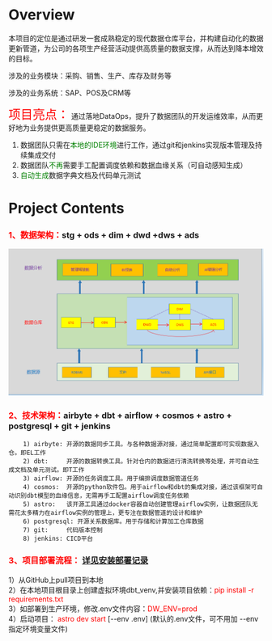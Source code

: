 Overview
========

本项目的定位是通过研发一套成熟稳定的现代数据仓库平台，并构建自动化的数据更新管道，为公司的各项生产经营活动提供高质量的数据支撑，从而达到降本增效的目标。

涉及的业务模块：采购、销售、生产、库存及财务等

涉及的业务系统：SAP、POS及CRM等

<font color=red size=5>项目亮点：</font> 
通过落地DataOps，提升了数据团队的开发运维效率，从而更好地为业务提供更高质量更稳定的数据服务。
1) 数据团队只需在<font color=green>本地的IDE环境</font>进行工作，通过git和jenkins实现版本管理及持续集成交付
2) 数据团队<font color=green>不再</font>需要手工配置调度依赖和数据血缘关系（可自动感知生成）
3) <font color=green>自动生成</font>数据字典文档及代码单元测试

Project Contents
================

### <font color=red>1、数据架构：</font>stg + ods + dim + dwd +dws + ads

![img.png](res/img1.png)

### <font color=red>2、技术架构：</font>airbyte + dbt + airflow + cosmos + astro + postgresql + git + jenkins 

        1) airbyte: 开源的数据同步工具。与各种数据源对接，通过简单配置即可实现数据入仓。即EL工作
        2) dbt:     开源的数据转换工具。针对仓内的数据进行清洗转换等处理，并可自动生成文档及单元测试。即T工作
        3) airflow: 开源的任务调度工具。用于编排调度数据管道任务
        4) cosmos:  开源的python软件包。用于airflow和dbt的集成对接，通过该框架可自动识别dbt模型的血缘信息，无需再手工配置airflow调度任务依赖
        5) astro:   该开源工具通过docker容器自动创建管理airflow实例，让数据团队无需花太多精力在airflow实例的管理上，更专注在数据管道的设计和维护
        6) postgresql: 开源关系数据库。用于存储和计算加工仓库数据
        7) git:     代码版本控制
        8) jenkins: CICD平台
        

### <font color=red>3、项目部署流程：</font>     [详见安装部署记录](./安装部署记录.md) 
1）从GitHub上pull项目到本地  
2）在本地项目根目录上创建虚拟环境dbt_venv,并安装项目依赖：<font color=red>pip install -r requirements.txt</font>   
3）如部署到生产环境，修改.env文件内容：<font color=red>DW_ENV=prod</font>     
4）启动项目： <font color=red>astro dev start</font>  [--env .env]  (默认的.env文件，可不用加 --env指定环境变量文件)
